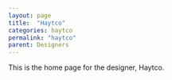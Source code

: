 ```yaml
---
layout: page
title:  "Haytco"
categories: haytco
permalink: "haytco"
parent: Designers
---
```

This is the home page for the designer, Haytco.
